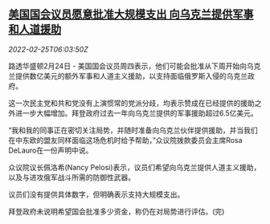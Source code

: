 <!--1645770663000-->
[美国国会议员愿意批准大规模支出 向乌克兰提供军事和人道援助](https://cn.reuters.com/article/us-congress-lawmakers-ukraine-supply-022-idCNKBS2KU0GD)
------

<div><i>2022-02-25T06:03:50Z</i></div><p>路透华盛顿2月24日 - 美国国会议员周四表示，他们可能会批准从下周开始向乌克兰提供数亿美元的额外军事和人道主义援助，以支持面临俄罗斯入侵的乌克兰政府。</p><p>这一次民主党和共和党没有上演惯常的党派分歧，均表示赞成在已经提供的援助之外进一步大幅增加。拜登政府过去一年向乌克兰提供的军事援助超过6.5亿美元。</p><p>“我和我的同事正在密切关注局势，并随时准备向乌克兰伙伴提供援助，并当我们在中东欧的盟友同样面临这场危机时给予帮助，”众议院拨款委员会主席Rosa DeLauro在一份声明中说。</p><p>众议院议长佩洛希(Nancy Pelosi)表示，议员们希望向乌克兰提供人道主义援助，以及与进攻俄军战斗所需的防御性武器。</p><p>议员们没有提供具体数字，但明确表示支持大规模支出。</p><p>拜登政府未说明希望国会批准多少资金，称仍在对局势进行评估。(完)</p>
